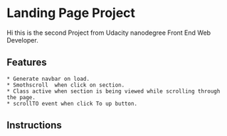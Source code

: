 # Landing Page Project
<!-- Add banner here -->
Hi this is the second Project from Udacity nanodegree Front End Web Developer.

## Features
    * Generate navbar on load.
    * Smothscroll  when click on section.
    * Class active when section is being viewed while scrolling through the page.
    * scrollTO event when click To up button.

## Instructions
    